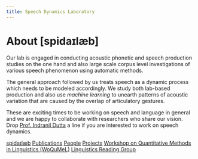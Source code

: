 ```yaml
---
title: Speech Dynamics Laboratory
---
```


# About [spidaɪlæb]
Our lab is engaged in conducting acoustic phonetic and speech production studies on the one hand and also large scale corpus level investigations of various speech phenomenon using automatic methods.

The general approach followed by us treats speech as a dynamic process which needs to be modeled accordingly. We study both lab-based production and also use *machine learning* to unearth patterns of acoustic variation that are caused by the overlap of articulatory gestures.

These are exciting times to be working on speech and language in general and we are happy to collaborate with researchers who share our vision. Drop [Prof. Indranil Dutta](mailto:indranildutta.lnl@jadavpuruniversity.in) a line if you are interested to work on speech dynamics.

[spidaɪlæb](index.md) [Publications](pubs.md) [People](people.md) [Projects](projects.md) [Workshop on Quantitative Methods in Linguistics (WoQuMeL)](summ_wkshp.md) [Linguistics Reading Group](rg.md)
<!-- [#KnowCoDA](KnowCoDA.md) -->
